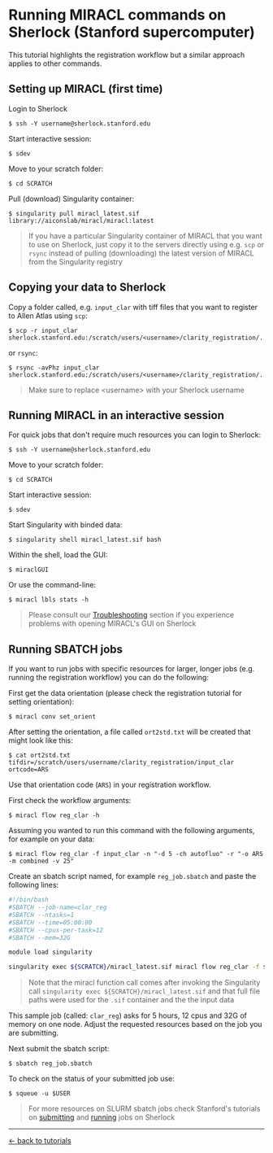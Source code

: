 # Running MIRACL commands on Sherlock (Stanford supercomputer)

This tutorial highlights the registration workflow but a similar approach 
applies to other commands.

## Setting up MIRACL (first time) 

Login to Sherlock

```
$ ssh -Y username@sherlock.stanford.edu
```

Start interactive session:

```
$ sdev
```

Move to your scratch folder:

```
$ cd SCRATCH
```

Pull (download) Singularity container:

```
$ singularity pull miracl_latest.sif library://aiconslab/miracl/miracl:latest
```

> If you have a particular Singularity container of MIRACL that you want to use
on Sherlock, just copy it to the servers directly using e.g. `scp` or `rsync`
instead of pulling (downloading) the latest version of MIRACL from the 
Singularity registry

## Copying your data to Sherlock 

Copy a folder called, e.g. `input_clar` with tiff files that you want to 
register to Allen Atlas using `scp`:
    
```
$ scp -r input_clar sherlock.stanford.edu:/scratch/users/<username>/clarity_registration/.
```

or `rsync`:

```
$ rsync -avPhz input_clar sherlock.stanford.edu:/scratch/users/<username>/clarity_registration/.
```

> Make sure to replace \<username\> with your Sherlock username

## Running MIRACL in an interactive session

For quick jobs that don't require much resources you can login to Sherlock:

```
$ ssh -Y username@sherlock.stanford.edu
```

Move to your scratch folder:

```
$ cd SCRATCH
```

Start interactive session:

```
$ sdev
```
    
Start Singularity with binded data:

```
$ singularity shell miracl_latest.sif bash
```

Within the shell, load the GUI:

```
$ miraclGUI
```

Or use the command-line:

```
$ miracl lbls stats -h
```

> Please consult our [Troubleshooting](../../../troubleshooting.md) section if you experience problems with 
opening MIRACL's GUI on Sherlock

## Running SBATCH jobs

If you want to run jobs with specific resources for larger, longer jobs (e.g. 
running the registration workflow) you can do the following:

First get the data orientation (please check the registration tutorial for 
setting orientation):

```
$ miracl conv set_orient
```

After setting the orientation, a file called `ort2std.txt` will be created that 
might look like this:

```
$ cat ort2std.txt
tifdir=/scratch/users/username/clarity_registration/input_clar
ortcode=ARS
```

Use that orientation code (`ARS`) in your registration workflow.

First check the workflow arguments:

```
$ miracl flow reg_clar -h
```

Assuming you wanted to run this command with the following arguments, for 
example on your data:

```
$ miracl flow reg_clar -f input_clar -n "-d 5 -ch autofluo" -r "-o ARS -m combined -v 25"
```

Create an sbatch script named, for example `reg_job.sbatch` and paste the 
following lines:

```bash
#!/bin/bash
#SBATCH --job-name=clar_reg
#SBATCH --ntasks=1
#SBATCH --time=05:00:00
#SBATCH --cpus-per-task=12
#SBATCH --mem=32G

module load singularity

singularity exec ${SCRATCH}/miracl_latest.sif miracl flow reg_clar -f ${SCRATCH}/clarity_registration/input_clar -n "-d 5 -ch autofluo" -r "-o ARS -m combined -v 25"
```

> Note that the miracl function call comes after invoking the Singularity call
`singularity exec ${SCRATCH}/miracl_latest.sif` and that full file paths were 
used for the `.sif` container and the the input data

This sample job (called: `clar_reg`) asks for 5 hours, 12 cpus and 32G of 
memory on one node. Adjust the requested resources based on the job you are 
submitting.

Next submit the sbatch script:

```
$ sbatch reg_job.sbatch
```

To check on the status of your submitted job use:

```
$ squeue -u $USER
```
    
> For more resources on SLURM sbatch jobs check Stanford's tutorials on
[submitting](https://www.sherlock.stanford.edu/docs/getting-started/submitting/)
and [running](https://www.sherlock.stanford.edu/docs/user-guide/running-jobs/)
jobs on Sherlock

---

[<- back to tutorials](../../../tutorials.md)
